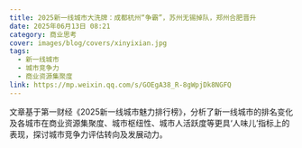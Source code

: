```yaml
---
title: 2025新一线城市大洗牌：成都杭州“争霸”，苏州无锡掉队，郑州合肥晋升
date: 2025年06月13日 08:21
category: 商业思考
cover: images/blog/covers/xinyixian.jpg
tags:
  - 新一线城市
  - 城市竞争力
  - 商业资源集聚度
link: https://mp.weixin.qq.com/s/GOEgA38_R-8gWpjDk8NGFQ
---
```

文章基于第一财经《2025新一线城市魅力排行榜》，分析了新一线城市的排名变化及各城市在商业资源集聚度、城市枢纽性、城市人活跃度等更具‘人味儿’指标上的表现，探讨城市竞争力评估转向及发展动力。